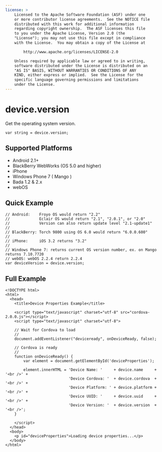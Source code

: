 ```yaml
---
license: >
    Licensed to the Apache Software Foundation (ASF) under one
    or more contributor license agreements.  See the NOTICE file
    distributed with this work for additional information
    regarding copyright ownership.  The ASF licenses this file
    to you under the Apache License, Version 2.0 (the
    "License"); you may not use this file except in compliance
    with the License.  You may obtain a copy of the License at

        http://www.apache.org/licenses/LICENSE-2.0

    Unless required by applicable law or agreed to in writing,
    software distributed under the License is distributed on an
    "AS IS" BASIS, WITHOUT WARRANTIES OR CONDITIONS OF ANY
    KIND, either express or implied.  See the License for the
    specific language governing permissions and limitations
    under the License.
---
```


device.version
==============

Get the operating system version.

    var string = device.version;

Supported Platforms
-------------------

- Android 2.1+
- BlackBerry WebWorks (OS 5.0 and higher)
- iPhone
- Windows Phone 7 ( Mango )
- Bada 1.2 & 2.x
- webOS

Quick Example
-------------

    // Android:    Froyo OS would return "2.2"
    //             Eclair OS would return "2.1", "2.0.1", or "2.0"
    //             Version can also return update level "2.1-update1" 
    //
    // BlackBerry: Torch 9800 using OS 6.0 would return "6.0.0.600"
    //
    // iPhone:     iOS 3.2 returns "3.2"
    //
    // Windows Phone 7: returns current OS version number, ex. on Mango returns 7.10.7720
    // webOS: webOS 2.2.4 return 2.2.4
    var deviceVersion = device.version;

Full Example
------------

    <!DOCTYPE html>
    <html>
      <head>
        <title>Device Properties Example</title>

        <script type="text/javascript" charset="utf-8" src="cordova-2.0.0.js"></script>
        <script type="text/javascript" charset="utf-8">

        // Wait for Cordova to load
        //
        document.addEventListener("deviceready", onDeviceReady, false);

        // Cordova is ready
        //
        function onDeviceReady() {
            var element = document.getElementById('deviceProperties');
        
            element.innerHTML = 'Device Name: '     + device.name     + '<br />' + 
                                'Device Cordova: '  + device.cordova  + '<br />' + 
                                'Device Platform: ' + device.platform + '<br />' + 
                                'Device UUID: '     + device.uuid     + '<br />' + 
                                'Device Version: '  + device.version  + '<br />';
        }

        </script>
      </head>
      <body>
        <p id="deviceProperties">Loading device properties...</p>
      </body>
    </html>
